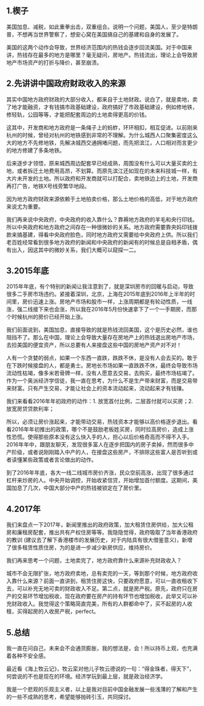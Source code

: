 1.楔子
---

美国加息、减税，如此重拳出击，双重组合。说明一个问题，美国人，至少是特朗普，不想再当世界警察了，想安心窝在美国搞自己的基建和自身的发展了。

美国的这两个动作会导致，世界经济范围内的热钱会逐步回流美国。对于中国来讲，热钱存在最多的地方是哪里？毫无疑问，房地产。热钱流出，理论上会导致房地产市场资产的打折与降价，甚至崩溃。

2.先讲讲中国政府财政收入的来源
---
其实中国地方政府财政的大部分收入，都来自于土地财政。说白了，就是卖地，卖了地才能融资，才有钱搞市政基础建设，政府搞好了市政基础建设，例如修地铁，修轻轨，公园等等，才能把配套周边的土地卖得更高的价钱。

这其中，开发商和地方政府是一条绳子上的蚂蚱，环环相扣，相互促进。以前刚来杭州的时候，曾经对杭州的地铁感到非常的不理解。为什么城西人口聚集密度这么大的地方不先修地铁，先解决城西交通拥堵问题，而先把滨江，人口相对而言更少的地方修建了多条地铁。

后来逐步才领悟，原来城西周边配套早已经成熟，周围没有什么可以大量买卖的土地，或者拆迁土地费用高昂，不划算。而原先滨江还如现在的未来科技城一样，有大片未开发的土地。所以政府和开发商就可以打配合，卖地铁边上的土地，开发商再打广告，地铁X号线旁繁华地段。

因为地方政府财政来源依赖于土地拍卖价格，那么土地价格的高低，对于地方政府来说尤为重要。

我们再来说中央政府，中央政府的收入靠什么？靠褥地方政府的羊毛和央行印钱。所以中央政府和地方政府之间存在一种很微妙的关系。地方政府需要靠央妈印钱拨款来搞基建，得看中央政府脸色，同时地方政府又需要给中央政府上供。所以我们老百姓经常看到很多地方政府的新闻和中央政府的新闻有的时候总是自相矛盾，偶有出入，因这其中的微妙关系，我们大概可以窥探一二。

3.2015年底
---
2015年年底，有个特别的新闻让我注意到了，就是深圳房市的回暖与启动，导致很多二手房市场违约。紧接着深圳，北京，上海在2015年底到2016年上半年的时间里，房价迅速上涨。房地产市场和股市一样，上涨周期都是有轮动性质，一线涨，强二线接下来也会涨，所以我在2016年5月份快速拿下了一个一手期房，而那个时候杭州的房价已经开始上涨。

我们前面说到，美国加息，直接导致的就是热钱流回美国，这个是历史必然，谁也阻挡不了。那么在中国，理论上会导致大量存在房地产上的热钱退出房地产市场，去捡美国的便宜资产，所以总要有人来接盘这些中国的房地产资产对不对！

人有一个贪婪的弱点，如果一个东西一直跌，跌跌不休，是没有人会去买的。敢于在下跌时候接盘的人，都是勇士。房地长市场如果一直跌跌不休，最终会导致市场流动性枯竭，像多米若骨牌一样，没有人愿意去交易，去购买，最终市场枯竭了。作为一个奥派经济学信徒，我一直在思考，为什么不是生产带来财富，而是交易带来财富。只有产生交易，才能让社会上的资本流动起来，流动起来才有钱赚。


我们来看看2016年年初政府的动作：1. 放宽首付比例，二层首付就可以买房；2. 放宽房贷贷款利率；


所以，必须让房价涨起来，才能带动交易，热钱资本才能够以高价格逐步退出。看看2016年年初推出的政策，哪个不是鼓励老板姓买房，同时拉高房价，造成上涨性恐慌。使得那些原本没有这么快入手的人，担心以后价格奇高而不得不入手。2016年年中，跟朋友聊天，发现很多富人在逐步把国内的房子卖掉，然而很多中产阶级，或者说刚刚踏入中产的人，在接盘这些房产，不排除这些富人是否听到或者读懂某些政策或者言论做出的动作。

到了2016年年底，各大一线二线城市房价齐涨，民众空前高涨，出现了很多通过杠杆来炒房的人。中央开始调控，开始收紧信贷，开始增加首付额度。这期间，美国加息了几次，中国大部分中产的热钱被锁定在了房价里。


4.2017年
---
我们来盘点一下2017年，新闻里推出的政府政策，加大租赁住房供给，加大公租房和廉租房配套，推出共有产权住房等等。我隐隐觉得，政府吸取了当年香港政府的教训 (建议去了解下香港楼市的发展历史，对于内陆具有很大借鉴意义)，新增了很多租赁性质住房，为的是进一步减少新房供应，维持房价。

我们再来思考一个问题，土地卖完了，地方政府靠什么来源补充财政收入？

城市不会无限扩张，地方政府卖地，总有卖完的一天，等到那个时候，地方政府收入靠什么来源？前面一直讲到，租赁住房这快，只要政府愿意，可以一直收租收下去，可以补充无地可卖的财政收入不足。第二点，就是房产税。原先，政府只在房产的交易环节增加税收，现在政府要在房产的持有环节也增加税收，此举又可以补充财政收入。我觉得这个策略简直完美，所有的人群都命中了，买不起房的人收租，买得起房的人收房产税，perfect。

5.总结
---
我一直在问自己，未来会不会通货膨胀，我的想法是，会！所以持币上观，也充满着各种不安全感。

最近看《海上牧云记》，牧云栾对他儿子牧云德说的一句：“得金珠者，得天下”，何尝说的不也是现在的环境。经济学玩到最上层，就是政治经济学。

我是一个悲观的乐观主义者，以上是我对目前中国金融发展一些浅薄的了解和产生的一些不成熟的思考，希望能够抛砖引玉，共同探讨。